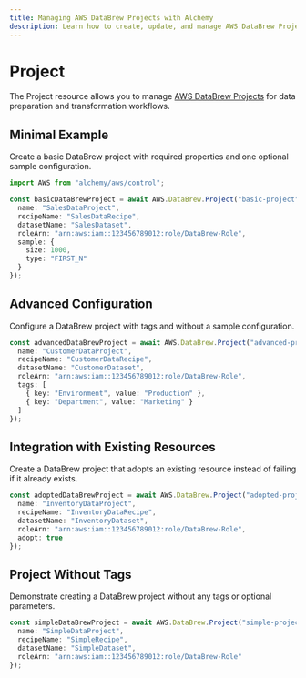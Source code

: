 ```yaml
---
title: Managing AWS DataBrew Projects with Alchemy
description: Learn how to create, update, and manage AWS DataBrew Projects using Alchemy Cloud Control.
---
```


# Project

The Project resource allows you to manage [AWS DataBrew Projects](https://docs.aws.amazon.com/databrew/latest/userguide/) for data preparation and transformation workflows.

## Minimal Example

Create a basic DataBrew project with required properties and one optional sample configuration.

```ts
import AWS from "alchemy/aws/control";

const basicDataBrewProject = await AWS.DataBrew.Project("basic-project", {
  name: "SalesDataProject",
  recipeName: "SalesDataRecipe",
  datasetName: "SalesDataset",
  roleArn: "arn:aws:iam::123456789012:role/DataBrew-Role",
  sample: {
    size: 1000,
    type: "FIRST_N"
  }
});
```

## Advanced Configuration

Configure a DataBrew project with tags and without a sample configuration.

```ts
const advancedDataBrewProject = await AWS.DataBrew.Project("advanced-project", {
  name: "CustomerDataProject",
  recipeName: "CustomerDataRecipe",
  datasetName: "CustomerDataset",
  roleArn: "arn:aws:iam::123456789012:role/DataBrew-Role",
  tags: [
    { key: "Environment", value: "Production" },
    { key: "Department", value: "Marketing" }
  ]
});
```

## Integration with Existing Resources

Create a DataBrew project that adopts an existing resource instead of failing if it already exists.

```ts
const adoptedDataBrewProject = await AWS.DataBrew.Project("adopted-project", {
  name: "InventoryDataProject",
  recipeName: "InventoryDataRecipe",
  datasetName: "InventoryDataset",
  roleArn: "arn:aws:iam::123456789012:role/DataBrew-Role",
  adopt: true
});
```

## Project Without Tags

Demonstrate creating a DataBrew project without any tags or optional parameters.

```ts
const simpleDataBrewProject = await AWS.DataBrew.Project("simple-project", {
  name: "SimpleDataProject",
  recipeName: "SimpleRecipe",
  datasetName: "SimpleDataset",
  roleArn: "arn:aws:iam::123456789012:role/DataBrew-Role"
});
```